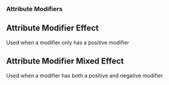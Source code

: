 ### Attribute Modifiers

## Attribute Modifier Effect
Used when a modifier only has a positive modifier

## Attribute Modifier Mixed Effect
Used when a modifier has both a positive and negative modifier